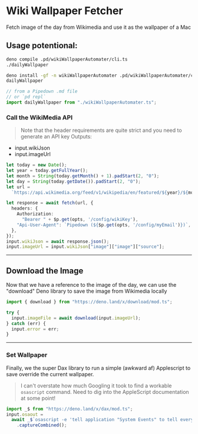 # Wiki Wallpaper Fetcher

Fetch image of the day from Wikimedia and use it as the wallpaper of a Mac

## Usage potentional:
```bash
deno compile .pd/wikiWallpaperAutomater/cli.ts
./dailyWallpaper
```

```bash
deno install -gf -n wikiWallpaperAutomater .pd/wikiWallpaperAutomater/cli.ts
dailyWallpaper
```

```js skip
// from a Pipedown .md file
// or `pd repl`
import dailyWallpaper from "./wikiWallpaperAutomater.ts";
```

### Call the WikiMedia API

> Note that the header requirements are quite strict and you need to generate an
> API key Outputs:

- input.wikiJson
- input.imageUrl

```ts
let today = new Date();
let year = today.getFullYear();
let month = String(today.getMonth() + 1).padStart(2, "0");
let day = String(today.getDate()).padStart(2, "0");
let url =
  `https://api.wikimedia.org/feed/v1/wikipedia/en/featured/${year}/${month}/${day}`;

let response = await fetch(url, {
  headers: {
    Authorization:
      "Bearer " + $p.get(opts, '/config/wikiKey'),
    "Api-User-Agent": `Pipedown (${$p.get(opts, '/config/myEmail')})`,
  },
});
input.wikiJson = await response.json();
input.imageUrl = input.wikiJson["image"]["image"]["source"];
```

---

## Download the Image
Now that we have a reference to the image of the day, we can use the "download" Deno library to save the image from Wikimedia locally
```ts
import { download } from "https://deno.land/x/download/mod.ts";

try {
  input.imageFile = await download(input.imageUrl);
} catch (err) {
  input.error = err;
}
```

---

### Set Wallpaper

Finally, we the super Dax library to run a simple (awkward af) Applescript to save override the current wallpaper. 

> I can't overstate how much Googling it took to find a workable `osascript` command. Need to dig into the AppleScript documentation at some point!

```ts
import _$ from "https://deno.land/x/dax/mod.ts";
input.osaout =
  await _$`osascript -e 'tell application "System Events" to tell every desktop to set picture to "${input.imageFile.fullPath}"'`
    .captureCombined();
```